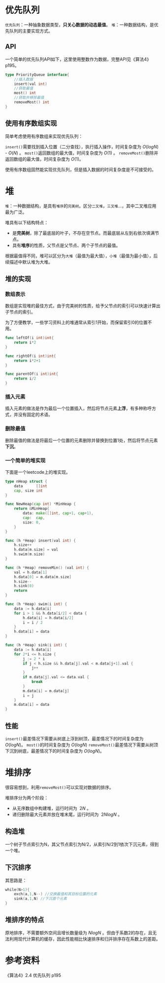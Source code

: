 # 优先队列

`优先队列`：一种抽象数据类型，**只关心数据的动态最值**。
`堆`：一种数据结构，是优先队列的主要实现方式。

## API
一个简单的优先队列API如下，这里使用整数作为数据，完整API见《算法4》p195。

```go
type PriorityQueue interface{
    //插入数据
    insert(val int)
    //获取最值
    most() int
    //获取并移除最值
    removeMost() int
}
```

## 使用有序数组实现

简单考虑使用有序数组来实现优先队列：


`insert()`需要找到插入位置（二分查找），执行插入操作，时间复杂度为 $O(logN)$ - $O(N)$ 。
`most()`返回数组的最大值，时间复杂度为 $O(1)$ 。
`removeMost()`删除并返回数组的最大值，时间复杂度为 $O(1)$。

使用有序数组固然能实现优先队列，但是插入数据的时间复杂度是不可接受的。

# 堆

`堆`：一种数据结构，是具有`堆序`的`完美树`。区分`二叉堆`，`三叉堆`...，其中二叉堆应用最为广泛。

堆具有以下结构特点：

- 是**完美树**，除了最底层的叶子，不存在空节点。而最底层从左到右依次填满节点。
- 具有**堆序**的性质，父节点是父节点、两个子节点的最值。

根据最值得不同，堆可以区分为`大堆`（最值为最大值），`小堆`（最值为最小值），后续描述中默认堆为大堆。

## 堆的实现
### 数组表示

数组是实现堆的最佳方式，由于完美树的性质，给予父节点的索引可以快速计算出子节点的索引。

为了方便教学，一些学习资料上的堆通常从索引1开始，而保留索引0的位置不用。
```go
func leftOf(i int)int{
    return i*2
}

func rightOf(i int)int{
    return i*2+1
}

func parentOf(i int)int{
    return i/2
}
```

### 插入元素

插入元素的做法是作为最后一个位置插入，然后将节点元素**上浮**，有多种称呼方式，并没有固定的术语。

### 删除最值

删除最值的做法是将最后一个位置的元素删除并替换到位置1处，然后将节点元素**下沉**。

### 一个简单的堆实现

下面是一个leetcode上的堆实现。
```go
type nHeap struct {
	data      []int
	cap, size int
}

func NewHeap(cap int) *MinHeap {
	return &MinHeap{
		data: make([]int, cap+1, cap+1),
		cap:  cap,
		size: 0,
	}
}

func (h *Heap) insert(val int) {
	h.size++
	h.data[m.size] = val
	h.swim(m.size)
}

func (h *Heap) removeMin() (val int) {
	val = h.data[1]
	h.data[0] = m.data[m.size]
	h.size--
	h.sink(0)
	return
}

func (h *Heap) swim(i int) {
	data := h.data[i]
	for i > 1 && h.data[i/2] < data {
		h.data[i] = h.data[i/2]
		i = i / 2
	}
	h.data[i] = data
}

func (h *Heap) sink(i int) {
	data := h.data[i]
	for 2*i <= h.size {
		j := 2 * i
		if j < h.size && h.data[j].val < m.data[j+1].val {
			j++
		}
		if m.data[j].val <= data.val {
			break
		}
		m.data[i] = m.data[j]
		i = j
	}
	m.data[i] = data
}
```

## 性能

`insert()`最差情况下需要从树底上浮到树顶，最差情况下的时间复杂度为 $O(logN)$。
`most()`的时间复杂度为 $O(logN)$
`removeMost()`最差情况下需要从树顶下沉到树底，最差情况下的时间复杂度为 $O(logN)$。

# 堆排序

很容易想到，利用`removeMost()`可以实现对数据的排序。

堆排序分为两个阶段：

- 从无序数组中构建堆，运行时间为 $~2N$ 。
- 递归删除最大元素并放在堆末尾，运行时间为 $~2NlogN$ 。

## 构造堆

一个树子节点索引为N，其父节点索引为N/2，从索引N/2到1依次下沉元素，得到一个堆。

## 下沉排序

其思路是：

```go
while(N>1){
    exch(a,1,N--) //交换最值和其目标位置的元素
    sink(a,1,N) //下沉首个元素
}
```

## 堆排序的特点

原地排序，不需要额外空间且增长数量级为 $NlogN$ 。但由于系数2的存在，且无法利用现代计算机的缓存，因此性能相比快速排序和归并排序存在系数上的差距。

# 参考资料

《算法4》2.4 优先队列 p195